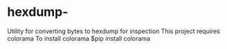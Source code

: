 # hexdump-
Utility for converting bytes to hexdump for inspection 
This project requires colorama
To install colorama $pip install colorama
